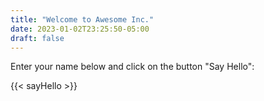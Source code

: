 ```yaml
---
title: "Welcome to Awesome Inc."
date: 2023-01-02T23:25:50-05:00
draft: false
---
```

Enter your name below and click on the button "Say Hello":

{{< sayHello >}}
